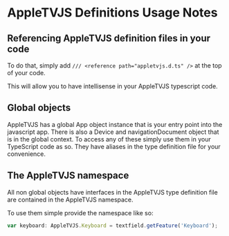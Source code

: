 # AppleTVJS Definitions Usage Notes

## Referencing AppleTVJS definition files in your code

To do that, simply add `/// <reference path="appletvjs.d.ts" />` at the top of your code.

This will allow you to have intellisense in your AppleTVJS typescript code.

## Global objects

AppleTVJS has a global App object instance that is your entry point into the javascript app. There is also a Device and navigationDocument object that is in the global context. To access any of these simply use them in your TypeScript code as so. They have aliases in the type definition file for your convenience.

## The AppleTVJS namespace

All non global objects have interfaces in the AppleTVJS type definition file are contained in the AppleTVJS namespace.

To use them simple provide the namespace like so:

```ts
var keyboard: AppleTVJS.Keyboard = textfield.getFeature('Keyboard');
```
